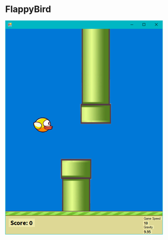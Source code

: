 # FlappyBird

![alt text](https://raw.githubusercontent.com/Fynmar91/FlappyBird/master/FlappyBird/img/bild.png)
